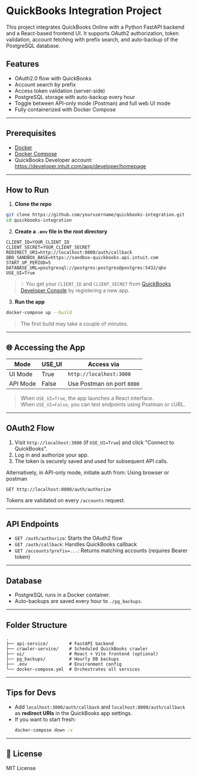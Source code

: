
# QuickBooks Integration Project

This project integrates QuickBooks Online with a Python FastAPI backend and a React-based frontend UI. It supports OAuth2 authorization, token validation, account fetching with prefix search, and auto-backup of the PostgreSQL database.

##  Features

- OAuth2.0 flow with QuickBooks
- Account search by prefix
- Access token validation (server-side)
- PostgreSQL storage with auto-backup every hour
- Toggle between API-only mode (Postman) and full web UI mode
- Fully containerized with Docker Compose

---

##  Prerequisites

- [Docker](https://www.docker.com/)
- [Docker Compose](https://docs.docker.com/compose/)
- QuickBooks Developer account: https://developer.intuit.com/app/developer/homepage

---

##  How to Run

1. **Clone the repo**

```bash
git clone https://github.com/yourusername/quickbooks-integration.git
cd quickbooks-integration
```

2. **Create a `.env` file in the root directory**

```env
CLIENT_ID=YOUR_CLIENT_ID
CLIENT_SECRET=YOUR_CLIENT_SECRET
REDIRECT_URI=http://localhost:8000/auth/callback
QBO_SANDBOX_BASE=https://sandbox-quickbooks.api.intuit.com
START_UP_PERIOD=5
DATABASE_URL=postgresql://postgres:postgres@postgres:5432/qbo
USE_UI=True
```

> 💡 You get your `CLIENT_ID` and `CLIENT_SECRET` from [QuickBooks Developer Console](https://developer.intuit.com/app/developer/homepage) by registering a new app.

3. **Run the app**

```bash
docker-compose up --build
```

> The first build may take a couple of minutes.

---

## 🌐 Accessing the App

| Mode      | USE_UI | Access via                     |
|-----------|--------|--------------------------------|
| UI Mode   | True   | `http://localhost:3000`        |
| API Mode  | False  | Use Postman on port `8000`     |

> When `USE_UI=True`, the app launches a React interface.  
> When `USE_UI=False`, you can test endpoints using Postman or cURL.

---

## OAuth2 Flow

1. Visit `http://localhost:3000` (if `USE_UI=True`) and click "Connect to QuickBooks".
2. Log in and authorize your app.
3. The token is securely saved and used for subsequent API calls.

Alternatively, in API-only mode, initiate auth from:
Using browser or postman
```http
GET http://localhost:8000/auth/authorize
```

Tokens are validated on every `/accounts` request.

---

##  API Endpoints

- `GET /auth/authorize`: Starts the OAuth2 flow
- `GET /auth/callback`: Handles QuickBooks callback
- `GET /accounts?prefix=...`: Returns matching accounts (requires Bearer token)

---

##  Database

- PostgreSQL runs in a Docker container.
- Auto-backups are saved every hour to `./pg_backups`.

---

##  Folder Structure

```
.
├── api-service/        # FastAPI backend
├── crawler-service/    # Scheduled QuickBooks crawler
├── ui/                 # React + Vite frontend (optional)
├── pg_backups/         # Hourly DB backups
├── .env                # Environment config
└── docker-compose.yml  # Orchestrates all services
```

---

##  Tips for Devs

- Add `localhost:3000/auth/callback` and `localhost:8000/auth/callback` as **redirect URIs** in the QuickBooks app settings.
- If you want to start fresh:  
  ```bash
  docker-compose down -v
  ```

---


## 📄 License

MIT License
